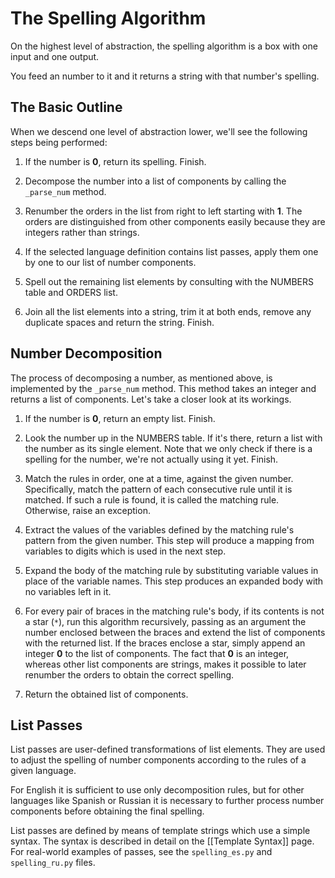 The Spelling Algorithm
======================

On the highest level of abstraction, the spelling algorithm is a box with one
input and one output.

You feed an number to it and it returns a string with that number's spelling.


## The Basic Outline ##

When we descend one level of abstraction lower, we'll see the following steps
being performed:

1. If the number is **0**, return its spelling. Finish.

2. Decompose the number into a list of components by calling the `_parse_num`
   method.

3. Renumber the orders in the list from right to left starting with **1**. The
   orders are distinguished from other components easily because they are
   integers rather than strings.

4. If the selected language definition contains list passes, apply them one by
   one to our list of number components.

5. Spell out the remaining list elements by consulting with the NUMBERS table
   and ORDERS list.

6. Join all the list elements into a string, trim it at both ends, remove any
   duplicate spaces and return the string. Finish.


## Number Decomposition ##

The process of decomposing a number, as mentioned above, is implemented by the
`_parse_num` method. This method takes an integer and returns a list of
components. Let's take a closer look at its workings.

1. If the number is **0**, return an empty list. Finish.

2. Look the number up in the NUMBERS table. If it's there, return a list with
   the number as its single element. Note that we only check if there is a
   spelling for the number, we're not actually using it yet. Finish.

3. Match the rules in order, one at a time, against the given number.
   Specifically, match the pattern of each consecutive rule until it is
   matched. If such a rule is found, it is called the matching rule.
   Otherwise, raise an exception.

4. Extract the values of the variables defined by the matching rule's pattern
   from the given number. This step will produce a mapping from variables to
   digits which is used in the next step.

5. Expand the body of the matching rule by substituting variable values in
   place of the variable names. This step produces an expanded body with no
   variables left in it.

6. For every pair of braces in the matching rule's body, if its contents is not
   a star (`*`), run this algorithm recursively, passing as an argument the
   number enclosed between the braces and extend the list of components with
   the returned list. If the braces enclose a star, simply append an integer
   **0** to the list of components. The fact that **0** is an integer, whereas
   other list components are strings, makes it possible to later renumber the
   orders to obtain the correct spelling.

7. Return the obtained list of components.


## List Passes ##

List passes are user-defined transformations of list elements. They are used to
adjust the spelling of number components according to the rules of a given
language.

For English it is sufficient to use only decomposition rules, but for other
languages like Spanish or Russian it is necessary to further process number
components before obtaining the final spelling.

List passes are defined by means of template strings which use a simple syntax.
The syntax is described in detail on the [[Template Syntax]] page. For
real-world examples of passes, see the `spelling_es.py` and `spelling_ru.py`
files.
